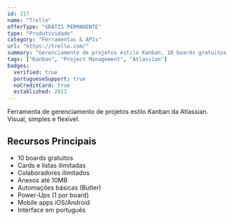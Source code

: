 ```yaml
---
id: 217
name: "Trello"
offerType: "GRÁTIS PERMANENTE"
type: "Produtividade"
category: "Ferramentas & APIs"
url: "https://trello.com/"
summary: "Gerenciamento de projetos estilo Kanban, 10 boards gratuitos."
tags: ["Kanban", "Project Management", "Atlassian"]
badges:
  verified: true
  portugueseSupport: true
  noCreditCard: true
  established: 2011
---
```


Ferramenta de gerenciamento de projetos estilo Kanban da Atlassian. Visual, simples e flexível.

## Recursos Principais

- 10 boards gratuitos
- Cards e listas ilimitadas
- Colaboradores ilimitados
- Anexos até 10MB
- Automações básicas (Butler)
- Power-Ups (1 por board)
- Mobile apps iOS/Android
- Interface em português

